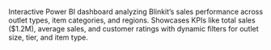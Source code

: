 Interactive Power BI dashboard analyzing Blinkit’s sales performance across outlet types, item categories, and regions. Showcases KPIs like total sales ($1.2M), average sales, and customer ratings with dynamic filters for outlet size, tier, and item type.
